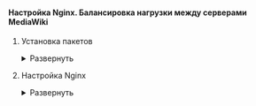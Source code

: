 <!-- # Настройка Nginx для балансировки нагрузки между серверами MediaWiki-->

#### Настройка Nginx. Балансировка нагрузки между серверами MediaWiki

1. Установка пакетов


   <details>
   <summary>Развернуть</summary> 
   
    - Обновление пакетов репозитория, добавление в автозагрузку

          sudo apt update && sudo apt upgrade -y

    - Установка пакетов  
    
          sudo apt install -y nginx

    - Добавление в автозагрузку nginx
 
          sudo systemctl enable nginx
          sudo systemctl restart nginx

    - Проверка установки, автозапуска и статуса служб nginx 

          systemctl is-enabled nginx
          sudo systemctl restart nginx
          systemctl status nginx

   </details>  
  
2. Настройка Nginx

   <details>
   <summary>Развернуть</summary> 

    - Значения файлов в директории /etc/nginx  

      <details>
      <summary>Развернуть</summary> 

          # Каталог для хранения конфигураций
          # Конфигурационные файлы из этого каталога не активируются автоматически
          /etc/nginx/sites-available 

          # Каталог с symlinks (символические ссылки) на файлы конфигурации из sites-available
          # Активация конфигурационных файлов, путем создания symlinks из sites-available
          /etc/nginx/sites-enabled
          
          # Команда для создания symlinks
          sudo ln -s /etc/nginx/sites-available/example /etc/nginx/sites-enabled/

      </details>

    - Создание файла конфигурации /etc/nginx/sites-available/nginx_mediawiki_proxy

      <details>
      <summary>Развернуть</summary> 

      </details>


   </details>